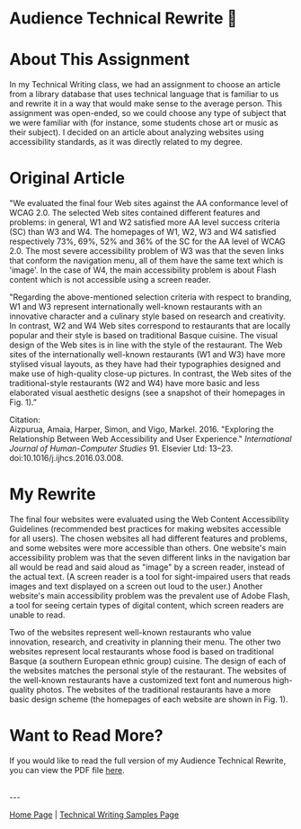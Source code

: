 # Audience Technical Rewrite 📄

# About This Assignment

In my Technical Writing class, we had an assignment to choose an article from a library database that uses technical language that is familiar to us and rewrite it in a way that would make sense to the average person. This assignment was open-ended, so we could choose any type of subject that we were familiar with (for instance, some students chose art or music as their subject). I decided on an article about analyzing websites using accessibility standards, as it was directly related to my degree.

# Original Article

"We evaluated the final four Web sites against the AA conformance level of WCAG 2.0. The selected Web sites contained different features and problems: in general, W1 and W2 satisfied more AA level success criteria (SC) than W3 and W4. The homepages of W1, W2, W3 and W4 satisfied respectively 73%, 69%, 52% and 36% of the SC for the AA level of WCAG 2.0. The most severe accessibility problem of W3 was that the seven links that conform the navigation menu, all of them have the same text which is 'image'. In the case of W4, the main accessibility problem is about Flash content which is not accessible using a screen reader. 

"Regarding the above-mentioned selection criteria with respect to branding, W1 and W3 represent internationally well-known restaurants with an innovative character and a culinary style based on research and creativity. In contrast, W2 and W4 Web sites correspond to restaurants that are locally popular and their style is based on traditional Basque cuisine. The visual design of the Web sites is in line with the style of the restaurant. The Web sites of the internationally well-known restaurants (W1 and W3) have more stylised visual layouts, as they have had their typographies designed and make use of high-quality close-up pictures. In contrast, the Web sites of the traditional-style restaurants (W2 and W4) have more basic and less elaborated visual aesthetic designs (see a snapshot of their homepages in Fig. 1).”

Citation:
<br>
Aizpurua, Amaia, Harper, Simon, and Vigo, Markel. 2016. "Exploring the Relationship Between Web Accessibility and User Experience." _International Journal of Human-Computer Studies_ 91. Elsevier Ltd: 13–23. doi:10.1016/j.ijhcs.2016.03.008.

# My Rewrite

The final four websites were evaluated using the Web Content Accessibility Guidelines (recommended best practices for making websites accessible for all users). The chosen websites all had different features and problems, and some websites were more accessible than others. One website's main accessibility problem was that the seven different links in the navigation bar all would be read and said aloud as "image" by a screen reader, instead of the actual text. (A screen reader is a tool for sight-impaired users that reads images and text displayed on a screen out loud to the user.) Another website's main accessibility problem was the prevalent use of Adobe Flash, a tool for seeing certain types of digital content, which screen readers are unable to read.

Two of the websites represent well-known restaurants who value innovation, research, and creativity in planning their menu. The other two websites represent local restaurants whose food is based on traditional Basque (a southern European ethnic group) cuisine. The design of each of the websites matches the personal style of the restaurant. The websites of the well-known restaurants have a customized text font and numerous high-quality photos. The websites of the traditional restaurants have a more basic design scheme (the homepages of each website are shown in Fig. 1).

# Want to Read More?

If you would like to read the full version of my Audience Technical Rewrite, you can view the PDF file [here](../assets/files/Conrad-Audience-Technical-Rewrite.pdf).

<br> ---

[Home Page](../README.md) | [Technical Writing Samples Page](./technical-writing-samples.md)
